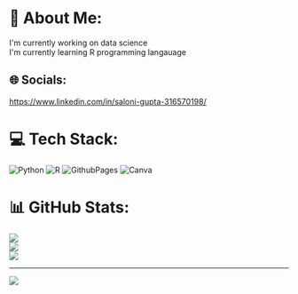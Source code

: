 # 💫 About Me:
I'm currently working on data science <br>I'm currently learning R programming langauage


## 🌐 Socials:
https://www.linkedin.com/in/saloni-gupta-316570198/
# 💻 Tech Stack:
![Python](https://img.shields.io/badge/python-3670A0?style=for-the-badge&logo=python&logoColor=ffdd54) ![R](https://img.shields.io/badge/r-%23276DC3.svg?style=for-the-badge&logo=r&logoColor=white) ![GithubPages](https://img.shields.io/badge/github%20pages-121013?style=for-the-badge&logo=github&logoColor=white) ![Canva](https://img.shields.io/badge/Canva-%2300C4CC.svg?style=for-the-badge&logo=Canva&logoColor=white)
# 📊 GitHub Stats:
![](https://github-readme-stats.vercel.app/api?username=saloni8287&theme=dark&hide_border=false&include_all_commits=false&count_private=false)<br/>
![](https://github-readme-streak-stats.herokuapp.com/?user=saloni8287&theme=dark&hide_border=false)<br/>
![](https://github-readme-stats.vercel.app/api/top-langs/?username=saloni8287&theme=dark&hide_border=false&include_all_commits=false&count_private=false&layout=compact)

---
[![](https://visitcount.itsvg.in/api?id=saloni8287&icon=0&color=0)](https://visitcount.itsvg.in)

<!-- Proudly created with GPRM ( https://gprm.itsvg.in ) -->
